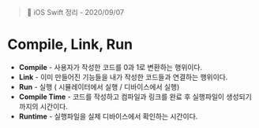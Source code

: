 
  > 📝 iOS Swift 정리 - 2020/09/07

    
  # Compile, Link, Run


- **Compile**  - 사용자가 작성한 코드를 0과 1로 변환하는 행위이다.
- **Link** - 이미 만들어진 기능들을 내가 작성한 코드들과 연결하는 행위이다.
- **Run** - 실행 ( 시뮬레이터에서 실행 / 디바이스에서 실행)
- **Compile Time** - 코드를 작성하고 컴파일과 링크를 완료 후 실행파일이 생성되기까지의 시간이다.
- **Runtime** - 실행파일을 실제 디바이스에서 확인하는 시간이다.
